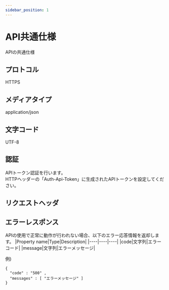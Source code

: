 ```yaml
---
sidebar_position: 1
---
```


# API共通仕様
APIの共通仕様
## プロトコル
HTTPS
## メディアタイプ
application/json
## 文字コード
UTF-8
## 認証
APIトークン認証を行います。  
HTTPヘッダーの「Auth-Api-Token」に生成されたAPIトークンを設定してください。
## リクエストヘッダ
## エラーレスポンス
APIの使用で正常に動作が行われない場合、以下のエラー応答情報を返却します。
|Property name|Type|Description|
|----|----|----|
|code|文字列|エラーコード|
|message|文字列|エラーメッセージ|

例)
```
{
  "code" : "500" ,
  "messages" : [ "エラーメッセージ" ]
}
```
